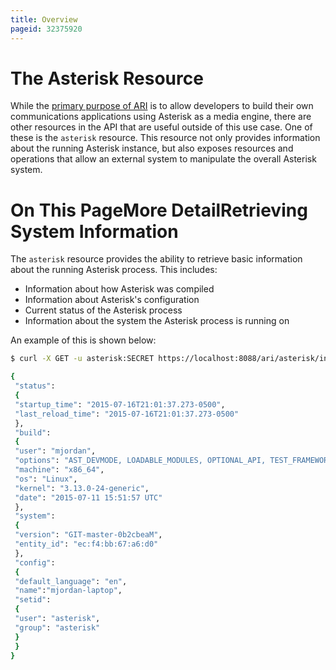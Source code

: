 ```yaml
---
title: Overview
pageid: 32375920
---
```


The Asterisk Resource
=====================

While the [primary purpose of ARI](https://wiki.asterisk.org/wiki/pages/viewpage.action?pageId=29395573#AsteriskRESTInterface%28ARI%29-ARI:AnInterfaceforCommunicationsApplications) is to allow developers to build their own communications applications using Asterisk as a media engine, there are other resources in the API that are useful outside of this use case. One of these is the `asterisk` resource. This resource not only provides information about the running Asterisk instance, but also exposes resources and operations that allow an external system to manipulate the overall Asterisk system.

On This PageMore DetailRetrieving System Information
=============================

The `asterisk` resource provides the ability to retrieve basic information about the running Asterisk process. This includes:

* Information about how Asterisk was compiled
* Information about Asterisk's configuration
* Current status of the Asterisk process
* Information about the system the Asterisk process is running on

An example of this is shown below:

```bash title=" " linenums="1"
$ curl -X GET -u asterisk:SECRET https://localhost:8088/ari/asterisk/info

{
 "status":
 {
 "startup_time": "2015-07-16T21:01:37.273-0500",
 "last_reload_time": "2015-07-16T21:01:37.273-0500"
 },
 "build":
 {
 "user": "mjordan",
 "options": "AST_DEVMODE, LOADABLE_MODULES, OPTIONAL_API, TEST_FRAMEWORK",
 "machine": "x86_64",
 "os": "Linux",
 "kernel": "3.13.0-24-generic",
 "date": "2015-07-11 15:51:57 UTC"
 },
 "system":
 {
 "version": "GIT-master-0b2cbeaM",
 "entity_id": "ec:f4:bb:67:a6:d0"
 },
 "config":
 {
 "default_language": "en",
 "name":"mjordan-laptop",
 "setid":
 {
 "user": "asterisk",
 "group": "asterisk"
 }
 }
}

```

